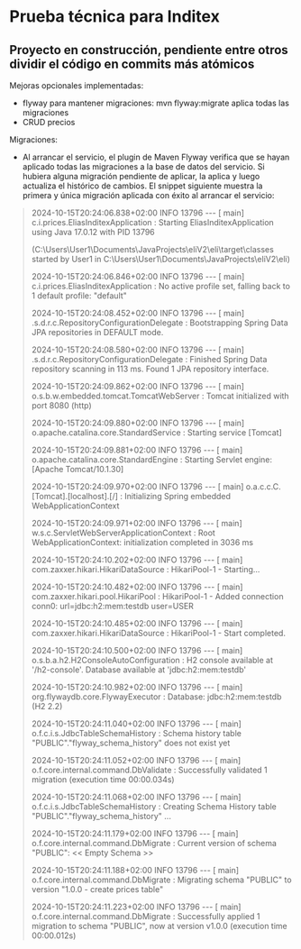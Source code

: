 <h1>Prueba técnica para Inditex</h1>

<h2>Proyecto en construcción, pendiente entre otros dividir el código en commits más atómicos</h2>

Mejoras opcionales implementadas:
- flyway para mantener migraciones: mvn flyway:migrate aplica todas las migraciones
- CRUD precios
    
Migraciones:
- Al arrancar el servicio, el plugin de Maven Flyway verifica que se hayan aplicado todas las migraciones a la base de datos del servicio. Si hubiera alguna migración pendiente de aplicar, la aplica y luego actualiza el histórico de cambios. El snippet siguiente muestra la primera y única migración aplicada con éxito al arrancar el servicio:
    
>2024-10-15T20:24:06.838+02:00  INFO 13796 --- [           main] c.i.prices.EliasInditexApplication       : Starting EliasInditexApplication using Java 17.0.12 with PID 13796
>
> (C:\Users\User1\Documents\JavaProjects\eliV2\eli\target\classes started by User1 in C:\Users\User1\Documents\JavaProjects\eliV2\eli)
>
>2024-10-15T20:24:06.846+02:00  INFO 13796 --- [           main] c.i.prices.EliasInditexApplication       : No active profile set, falling back to 1 default profile: "default"
>
>2024-10-15T20:24:08.452+02:00  INFO 13796 --- [           main] .s.d.r.c.RepositoryConfigurationDelegate : Bootstrapping Spring Data JPA repositories in DEFAULT mode.
>
>2024-10-15T20:24:08.580+02:00  INFO 13796 --- [           main] .s.d.r.c.RepositoryConfigurationDelegate : Finished Spring Data repository scanning in 113 ms. Found 1 JPA repository interface.
>
>2024-10-15T20:24:09.862+02:00  INFO 13796 --- [           main] o.s.b.w.embedded.tomcat.TomcatWebServer  : Tomcat initialized with port 8080 (http)
>
>2024-10-15T20:24:09.880+02:00  INFO 13796 --- [           main] o.apache.catalina.core.StandardService   : Starting service [Tomcat]
>
>2024-10-15T20:24:09.881+02:00  INFO 13796 --- [           main] o.apache.catalina.core.StandardEngine    : Starting Servlet engine: [Apache Tomcat/10.1.30]
>
>2024-10-15T20:24:09.970+02:00  INFO 13796 --- [           main] o.a.c.c.C.[Tomcat].[localhost].[/]       : Initializing Spring embedded WebApplicationContext
>
>2024-10-15T20:24:09.971+02:00  INFO 13796 --- [           main] w.s.c.ServletWebServerApplicationContext : Root WebApplicationContext: initialization completed in 3036 ms
>
>2024-10-15T20:24:10.202+02:00  INFO 13796 --- [           main] com.zaxxer.hikari.HikariDataSource       : HikariPool-1 - Starting...
>
>2024-10-15T20:24:10.482+02:00  INFO 13796 --- [           main] com.zaxxer.hikari.pool.HikariPool        : HikariPool-1 - Added connection conn0: url=jdbc:h2:mem:testdb user=USER
>
>2024-10-15T20:24:10.485+02:00  INFO 13796 --- [           main] com.zaxxer.hikari.HikariDataSource       : HikariPool-1 - Start completed.
>
>2024-10-15T20:24:10.500+02:00  INFO 13796 --- [           main] o.s.b.a.h2.H2ConsoleAutoConfiguration    : H2 console available at '/h2-console'. Database available at 'jdbc:h2:mem:testdb'
>
>2024-10-15T20:24:10.982+02:00  INFO 13796 --- [           main] org.flywaydb.core.FlywayExecutor         : Database: jdbc:h2:mem:testdb (H2 2.2)
>
>2024-10-15T20:24:11.040+02:00  INFO 13796 --- [           main] o.f.c.i.s.JdbcTableSchemaHistory         : Schema history table "PUBLIC"."flyway_schema_history" does not exist yet
>
>2024-10-15T20:24:11.052+02:00  INFO 13796 --- [           main] o.f.core.internal.command.DbValidate     : Successfully validated 1 migration (execution time 00:00.034s)
>
>2024-10-15T20:24:11.068+02:00  INFO 13796 --- [           main] o.f.c.i.s.JdbcTableSchemaHistory         : Creating Schema History table "PUBLIC"."flyway_schema_history" ...
>
>2024-10-15T20:24:11.179+02:00  INFO 13796 --- [           main] o.f.core.internal.command.DbMigrate      : Current version of schema "PUBLIC": << Empty Schema >>
>
>2024-10-15T20:24:11.188+02:00  INFO 13796 --- [           main] o.f.core.internal.command.DbMigrate      : Migrating schema "PUBLIC" to version "1.0.0 - create prices table"
>
>2024-10-15T20:24:11.223+02:00  INFO 13796 --- [           main] o.f.core.internal.command.DbMigrate      : Successfully applied 1 migration to schema "PUBLIC", now at version v1.0.0 (execution time 00:00.012s)

